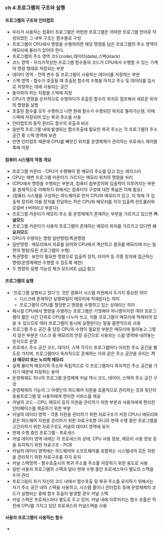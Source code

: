 ### ch 4 프로그램의 구조와 실행
#### 프로그램의 구조와 인터럽트
- 우리가 사용하는 컴퓨터 프로그램은 어떤한 프로그램은 어떠한 프로그램 언어로 작성되었든 그 내부 구조는 함수들로 구성
- 프로그램이 CPU에서 명령을 수행하려면 해당 명령을 담은 프로그램의 주소 영역이 메모리에 올라가 있어야 한다.
- 프로그램의 주소 영역 코드(code),데이터(data),스택(stack)
- 코드 영역 - 우리가작성한 프로그램 함수들의 코드가 CPU에서 수행할 수 있는 기계어 명령 형태로 저장되는 부분
- 데이터 영역 - 전역 변수 등 프로그램이 사용하는 데이터를 저장하는 부분
- 스택 영역 - 함수가 호출될 때 호출된 함수의 수행을 마치고 주소 및 데이터를 임시로 저장하는 데에 사용되는 공간
- 돌아와야 하는 지점을 스텍에 지정
- CPU가 명령을 순차적으로 수행하다가 호출된 함수의 위치로 점프해서 새로운 위치의 명령을 실행
- 호출된 함수를 모두 수행하고 나면 원래 함수가 수행되던 위치로 돌아가는덷, 이때 스택에 저장되어 있는 복귀 주소를 사용
- 인터럽트의 동작 원리도 함수의 호출과 비슷
- 일반적 프로그램 내에 발생되는 함수호출에 필요한 복귀 주소는 각 프로그램의 주소 공간 중 스택 영역에 보관
- 반면 인터럽트 때문에 CPU를 빼앗긴 위치를 운영체제가 관리하는 프로세스 제어블록에 저장
#### 컴퓨터 시스템의 작동 개요
- 프로그램 카운터 - CPU가 수행해야 할 메모리 주소를 담고 있는 레지스터
- CPU는 매번 프로그램 카운터가 가르지는 메모리 위치의 명령을 처리
- (CPU에서 명령을 수행되는 부분과, 컴퓨터 욉부장치와 입출력이 이루어지는 부분을 총체적으로 이해하긱 위해서는 컴퓨터의 구성에 대한 폭넓은 이해 필요)
- (컴퓨터 시스템을 구성하는 하드웨어로 먼저 CPU와 메모리가 있고, 이 밖에 각 입출력 장치와 이들 장치를 전담하는 작은 CPU와 메모리를 각각 입출력 컨트롤러와 로컬버ㅓ버퍼라고 부른다)
- 프로그램 카운터가 메모리 주소 중 운영체제가 존재하는 부분을 가르키고 있으면 **커널모드**
- 프로그램 카운터가 사용자 프로그램이 존재하는 메모리 위치를 가르키고 있다면 **사요자모드**
- CPU가 수행하는 명령 일반명령/특권명령
- 일반명령 : 메모리에서 자료를 읽어와 CPU에서 계산하고 결과를 메모리에 쓰는 일련의 명령(모든 프로그램이 수행)
- 특권명령 : 보안이 필요한 명령으로 입출력 장치, 타이머 등 각종 장치에 접근하는 명령(운영체제만 수행할 수 있도록 제한)
- 두 명령의 실행 가능성 체크 모드비트 [ch3](https://github.com/yeRim650/TIL/blob/main/OS/ositp/CH3.md) 참고
#### 프로그램의 실행
- '프로그램 실행되고 있다'는 것은 컴퓨터 시스템 차원에서 두가지 중요한 의미
  - 디스크에 존재하던 실행파일이 메모리에 적재된다는 의미
  - 프로그램이 CPU를 할당받고 명령을 수행하고 있는 상태라는 의미
- 매시점 CPU에서 명령을 수행하는 프로그램은 기껏해야 하나뿐이지만 여러 프로그램이 짧은 시간 단위로 CPU를 나누어 쓰고, 이들 프로그램이 메모리에 적제되어 있을 수 있으므로 여러 프로그램이 동시에 실행된다는 말을 봅편적으로 사용
- 프로그램 주소 공간 중 당장 CPU의 수행이 필요한 부분은 메모리에 올려놓고 그렇지 않은 부분은 디스크 중 메모리의 연장 공간으로 사용되는 스왑 영역에 내려놓는 방식으로 운영
- 프로세스 주소 공간 코드, 데이터, 스택 각각으 프로그램마다 이러한 주소 공간을 별도로 가지며, 프로그램마다 독자적으로 존재하는 이와 같은 주소 공간을 우리는 **가상 메모리 또는 노리적 메모리**
- 실제 물리적 메모리의 주소와 독립적으로 각 프로그램마다 독자적인 주소 공간을 가지기 때문에 지칭하는 용어
- 운영체체도 하나의 프로그램 운영체제 커널 역시 코드, 데이터, 스텍의 주소 공간 구성
- 운영체제의 기능이 그 아랫단의 하드웨어 지원을 효율적으로 관리하는 것과 윗단의 응용프로그램 및 사용자에게 편리한 서비스를 제공
- 커널의 코드 - CPU, 메모리 등의 자원을 관리하기 위한 부분과 사용자에게 편리한 인터페이스를 제공하기 위한 부분
- 커널의 데이터 영역 - 각종 지원을 관리하기 위한 자료구조가 저장 CPU나 메모리와 같은 하드웨어 자원을 관리하가 위한 자료구조뿐 아니라 현재 수행 중인 프로그램을 고간리하기 위한 자료구조도 커널의 데이터 영역에 유지
- 현재 수행 중인 프로그램 - 프로세스
- 커널 데이터 영역 내에는 각 프로세스의 상태, CPU 사용 정보, 메모리 사용 정보 등을 유지하기 위한 자료구조 - PCB
- 커널의 데이터 영역에는 하드웨어와 소프트웨어를 포함하는 시스템내의 모든 자원을 관리하기 위한 자료구조를 각각 유지
- 커널 스택영역 - 함수호출시의 복귀 주소를 주소를 저장하기 위한 용도로 사용
- 일반 사용자 프로그램의 스택과 달리 현재 수행 중인 프로세스마다 별도의 스택을 두어 관리
- 프로그림이 자기 자신의 코드 내에서 함수호출 및 복귀 주소를 유지하기 위해서는 자기 주소 공간 내의 스택을 사용하고, 시스템 콜이나 인터럽트 등에 운영체제의 코드가 실행되는 중에 함수 호출이 발생할 경우 커널 스택
- 커널 스택은 프로세스마다 별도로 두고 있어, 커널 내에 이루어지는 함수 호툴은 직전에 CPU를 가지고 있던 프로세스의 커널스택을 사용
#### 사용자 프로그램이 사용하는 함수
- 
